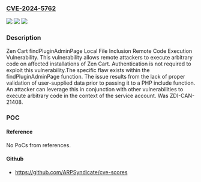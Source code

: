 ### [CVE-2024-5762](https://cve.mitre.org/cgi-bin/cvename.cgi?name=CVE-2024-5762)
![](https://img.shields.io/static/v1?label=Product&message=Zen%20Cart&color=blue)
![](https://img.shields.io/static/v1?label=Version&message=1.5.8a%20&color=brightgreen)
![](https://img.shields.io/static/v1?label=Vulnerability&message=CWE-98%3A%20Improper%20Control%20of%20Filename%20for%20Include%2FRequire%20Statement%20in%20PHP%20Program&color=brightgreen)

### Description

Zen Cart findPluginAdminPage Local File Inclusion Remote Code Execution Vulnerability. This vulnerability allows remote attackers to execute arbitrary code on affected installations of Zen Cart. Authentication is not required to exploit this vulnerability.The specific flaw exists within the findPluginAdminPage function. The issue results from the lack of proper validation of user-supplied data prior to passing it to a PHP include function. An attacker can leverage this in conjunction with other vulnerabilities to execute arbitrary code in the context of the service account. Was ZDI-CAN-21408.

### POC

#### Reference
No PoCs from references.

#### Github
- https://github.com/ARPSyndicate/cve-scores

